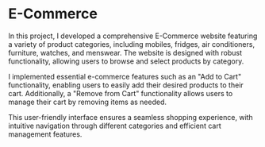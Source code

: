 # E-Commerce

In this project, I developed a comprehensive E-Commerce website featuring a variety of product categories, including mobiles, fridges, air conditioners, furniture, watches, and menswear. The website is designed with robust functionality, allowing users to browse and select products by category.

I implemented essential e-commerce features such as an "Add to Cart" functionality, enabling users to easily add their desired products to their cart. Additionally, a "Remove from Cart" functionality allows users to manage their cart by removing items as needed.

This user-friendly interface ensures a seamless shopping experience, with intuitive navigation through different categories and efficient cart management features.
 
